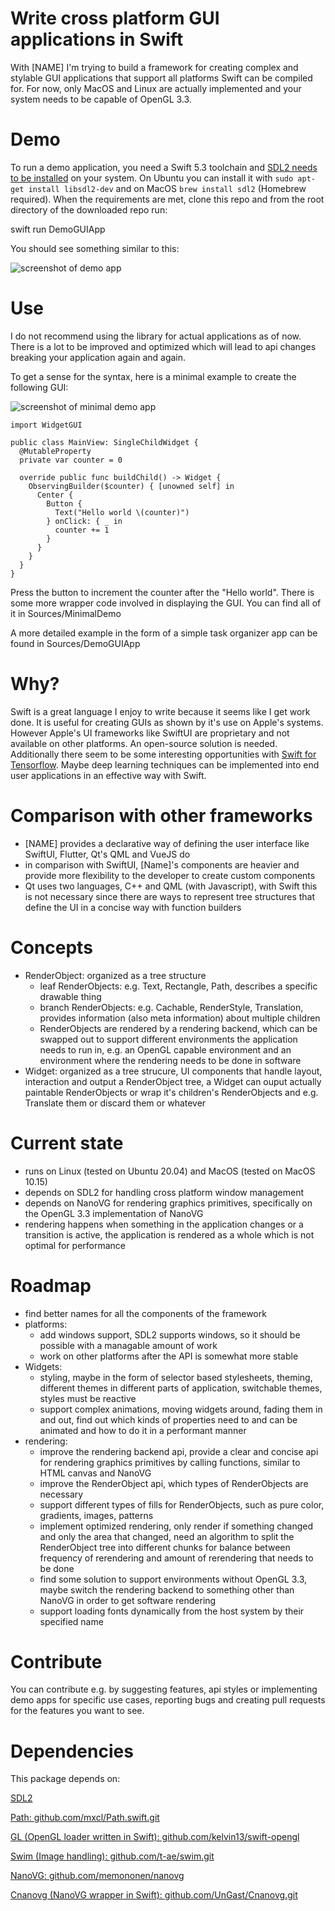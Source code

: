 # Write cross platform GUI applications in Swift

With [NAME] I'm trying to build a framework for creating complex and stylable GUI applications that support all platforms Swift can be compiled for. For now, only MacOS and Linux are actually implemented and your system needs to be capable of OpenGL 3.3.

# Demo

To run a demo application, you need a Swift 5.3 toolchain and [SDL2 needs to be installed](https://wiki.libsdl.org/Installation) on your system. On Ubuntu you can install it with `sudo apt-get install libsdl2-dev` and on MacOS `brew install sdl2` (Homebrew required). 
When the requirements are met, clone this repo and from the root directory of the downloaded repo run:

  swift run DemoGUIApp

You should see something similar to this:

![screenshot of demo app](/Docs/demo.png?raw=true)

# Use

I do not recommend using the library for actual applications as of now. There is a lot to be improved and optimized which will lead to api changes breaking your application again and again.

To get a sense for the syntax, here is a minimal example to create the following GUI:

![screenshot of minimal demo app](/Docs/minimal_demo.png?raw=true)

    import WidgetGUI

    public class MainView: SingleChildWidget {
      @MutableProperty
      private var counter = 0

      override public func buildChild() -> Widget {
        ObservingBuilder($counter) { [unowned self] in
          Center {
            Button {
              Text("Hello world \(counter)")
            } onClick: { _ in
              counter += 1
            }
          }
        }
      }
    }

Press the button to increment the counter after the "Hello world".
There is some more wrapper code involved in displaying the GUI. You can find all of it in Sources/MinimalDemo

A more detailed example in the form of a simple task organizer app can be found in Sources/DemoGUIApp

# Why?

Swift is a great language I enjoy to write because it seems like I get work done. It is useful for creating GUIs as shown by it's use on Apple's systems. However Apple's UI frameworks like SwiftUI are proprietary and not available on other platforms. An open-source solution is needed. Additionally there seem to be some interesting opportunities with [Swift for Tensorflow](https://github.com/tensorflow/swift). Maybe deep learning techniques can be implemented into end user applications in an effective way with Swift.

# Comparison with other frameworks

- [NAME] provides a declarative way of defining the user interface like SwiftUI, Flutter, Qt's QML and VueJS do
- in comparison with SwiftUI, [Name]'s components are heavier and provide more flexibility to the developer to create custom components
- Qt uses two languages, C++ and QML (with Javascript), with Swift this is not necessary since there are ways to represent tree structures that define the UI in a concise way with function builders

# Concepts

- RenderObject: organized as a tree structure
  - leaf RenderObjects: e.g. Text, Rectangle, Path, describes a specific drawable thing
  - branch RenderObjects: e.g. Cachable, RenderStyle, Translation, provides information (also meta information) about multiple children
  - RenderObjects are rendered by a rendering backend, which can be swapped out to support different environments the application needs to run in, e.g. an OpenGL capable environment and an environment where the rendering needs to be done in software
- Widget: organized as a tree strucure, UI components that handle layout, interaction and output a RenderObject tree, a Widget can ouput actually paintable RenderObjects or wrap it's children's RenderObjects and e.g. Translate them or discard them or whatever

# Current state

- runs on Linux (tested on Ubuntu 20.04) and MacOS (tested on MacOS 10.15)
- depends on SDL2 for handling cross platform window management
- depends on NanoVG for rendering graphics primitives, specifically on the OpenGL 3.3 implementation of NanoVG
- rendering happens when something in the application changes or a transition is active, the application is rendered as a whole which is not optimal for performance

# Roadmap

- find better names for all the components of the framework
- platforms:
  - add windows support, SDL2 supports windows, so it should be possible with a managable amount of work
  - work on other platforms after the API is somewhat more stable
- Widgets:
  - styling, maybe in the form of selector based stylesheets, theming, different themes in different parts of application, switchable themes, styles must be reactive
  - support complex animations, moving widgets around, fading them in and out, find out which kinds of properties need to and can be animated and how to do it in a performant manner
- rendering:
  - improve the rendering backend api, provide a clear and concise api for rendering graphics primitives by calling functions, similar to HTML canvas and NanoVG
  - improve the RenderObject api, which types of RenderObjects are necessary
  - support different types of fills for RenderObjects, such as pure color, gradients, images, patterns
  - implement optimized rendering, only render if something changed and only the area that changed, need an algorithm to split the RenderObject tree into different chunks for balance between frequency of rerendering and amount of rerendering that needs to be done
  - find some solution to support environments without OpenGL 3.3, maybe switch the rendering backend to something other than NanoVG in order to get software rendering
  - support loading fonts dynamically from the host system by their specified name

# Contribute

You can contribute e.g. by suggesting features, api styles or implementing demo apps for specific use cases, reporting bugs and creating pull requests for the features you want to see.

# Dependencies

This package depends on:

[SDL2](https://www.libsdl.org/index.php)

[Path: github.com/mxcl/Path.swift.git](https://github.com/mxcl/Path.swift.git)

[GL (OpenGL loader written in Swift): github.com/kelvin13/swift-opengl](https://github.com/kelvin13/swift-opengl)

[Swim (Image handling): github.com/t-ae/swim.git](https://github.com/t-ae/swim.git)

[NanoVG: github.com/memononen/nanovg](https://github.com/memononen/nanovg)

[Cnanovg (NanoVG wrapper in Swift): github.com/UnGast/Cnanovg.git](https://github.com/UnGast/Cnanovg.git)